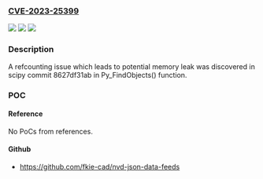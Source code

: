 ### [CVE-2023-25399](https://cve.mitre.org/cgi-bin/cvename.cgi?name=CVE-2023-25399)
![](https://img.shields.io/static/v1?label=Product&message=n%2Fa&color=blue)
![](https://img.shields.io/static/v1?label=Version&message=n%2Fa&color=blue)
![](https://img.shields.io/static/v1?label=Vulnerability&message=n%2Fa&color=brighgreen)

### Description

A refcounting issue which leads to potential memory leak was discovered in scipy commit 8627df31ab in Py_FindObjects() function.

### POC

#### Reference
No PoCs from references.

#### Github
- https://github.com/fkie-cad/nvd-json-data-feeds

